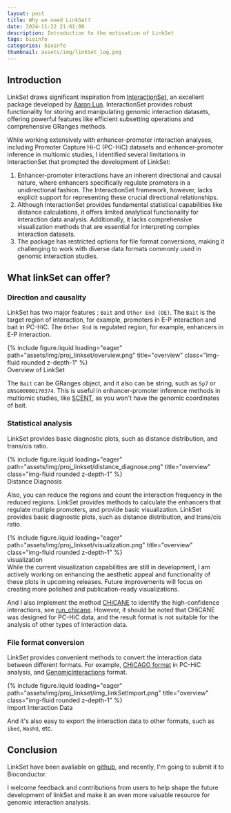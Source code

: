 ```yaml
---
layout: post
title: Why we need LinkSet?
date: 2024-11-22 21:01:00
description: Introduction to the motivation of LinkSet
tags: bioinfo
categories: bioinfo
thumbnail: assets/img/linkSet_log.png
---
```

## Introduction

LinkSet draws significant inspiration from [InteractionSet](https://www.bioconductor.org/packages/release/bioc/html/InteractionSet.html), an excellent package developed by [Aaron Lun](https://github.com/LTLA). InteractionSet provides robust functionality for storing and manipulating genomic interaction datasets, offering powerful features like efficient subsetting operations and comprehensive GRanges methods.

While working extensively with enhancer-promoter interaction analyses, including Promoter Capture Hi-C (PC-HiC) datasets and enhancer-promoter inference in multiomic studies, I identified several limitations in InteractionSet that prompted the development of LinkSet:

1. Enhancer-promoter interactions have an inherent directional and causal nature, where enhancers specifically regulate promoters in a unidirectional fashion. The InteractionSet framework, however, lacks explicit support for representing these crucial directional relationships.
2. Although InteractionSet provides fundamental statistical capabilities like distance calculations, it offers limited analytical functionality for interaction data analysis. Additionally, it lacks comprehensive visualization methods that are essential for interpreting complex interaction datasets.
3. The package has restricted options for file format conversions, making it challenging to work with diverse data formats commonly used in genomic interaction studies.

## What linkSet can offer?

### Direction and causality

LinkSet has two major features : `Bait` and `Other End (OE)`. The `Bait` is the target region of interaction, for example, promoters in E-P interaction and bait in PC-HiC. The `Other End` is regulated region, for example, enhancers in E-P interaction.

<div class="row">
    <div class="col-sm mt-3 mt-md-0">
        {% include figure.liquid loading="eager" path="assets/img/proj_linkset/overview.png" title="overview" class="img-fluid rounded z-depth-1" %}
    </div>
</div>
<div class="caption">
    Overview of LinkSet
</div>

The `Bait` can be GRanges object, and it also can be string, such as `Sp7` or `ENSG00000170374`. This is useful in enhancer-promoter inference methods in multiomic studies, like [SCENT](https://www.nature.com/articles/s41588-024-01682-1), as you won't have the genomic coordinates of bait.

### Statistical analysis

LinkSet provides basic diagnostic plots, such as distance distribution, and trans/cis ratio.

<div class="row">
    <div class="col-sm mt-3 mt-md-0">
        {% include figure.liquid loading="eager" path="assets/img/proj_linkset/distance_diagnose.png" title="overview" class="img-fluid rounded z-depth-1" %}
    </div>
</div>
<div class="caption">
    Distance Diagnosis
</div>

Also, you can reduce the regions and count the interaction frequency in the reduced regions. LinkSet provides methods to calculate the enhancers that regulate multiple promoters, and provide basic visualization.
LinkSet provides basic diagnostic plots, such as distance distribution, and trans/cis ratio.

<div class="row">
    <div class="col-sm mt-3 mt-md-0">
        {% include figure.liquid loading="eager" path="assets/img/proj_linkset/visualization.png" title="overview" class="img-fluid rounded z-depth-1" %}
    </div>
</div>
<div class="caption">
    visualization
</div>
While the current visualization capabilities are still in development, I am actively working on enhancing the aesthetic appeal and functionality of these plots in upcoming releases. Future improvements will focus on creating more polished and publication-ready visualizations.

And I also implement the method [CHiCANE](https://www.nature.com/articles/s41596-021-00498-1) to identify the high-confidence interactions, see [run_chicane](https://gilberthan1011.github.io/linkSet/reference/chicane.html). However, it should be noted that CHiCANE was designed for PC-HiC data, and the result format is not suitable for the analysis of other types of interaction data.

### File format conversion

LinkSet provides convenient methods to convert the interaction data between different formats.  For example, [CHiCAGO format](https://www.bioconductor.org/packages/devel/bioc/vignettes/Chicago/inst/doc/Chicago.html) in PC-HiC analysis, and [GenomicInteractions](https://www.bioconductor.org/packages/release/bioc/html/GenomicInteractions.html) format.

<div class="row">
    <div class="col-sm mt-3 mt-md-0">
        {% include figure.liquid loading="eager" path="assets/img/proj_linkset/img_linkSetImport.png" title="overview" class="img-fluid rounded z-depth-1" %}
    </div>
</div>
<div class="caption">
    Import Interaction Data
</div>

And it's also easy to export the interaction data to other formats, such as `ibed`, `WashU`, etc.

## Conclusion

LinkSet have been avaliable on [github](https://github.com/Gilberthan1011/linkSet), and recently, I'm going to submit it to Bioconductor.

I welcome feedback and contributions from users to help shape the future development of linkSet and make it an even more valuable resource for genomic interaction analysis.
